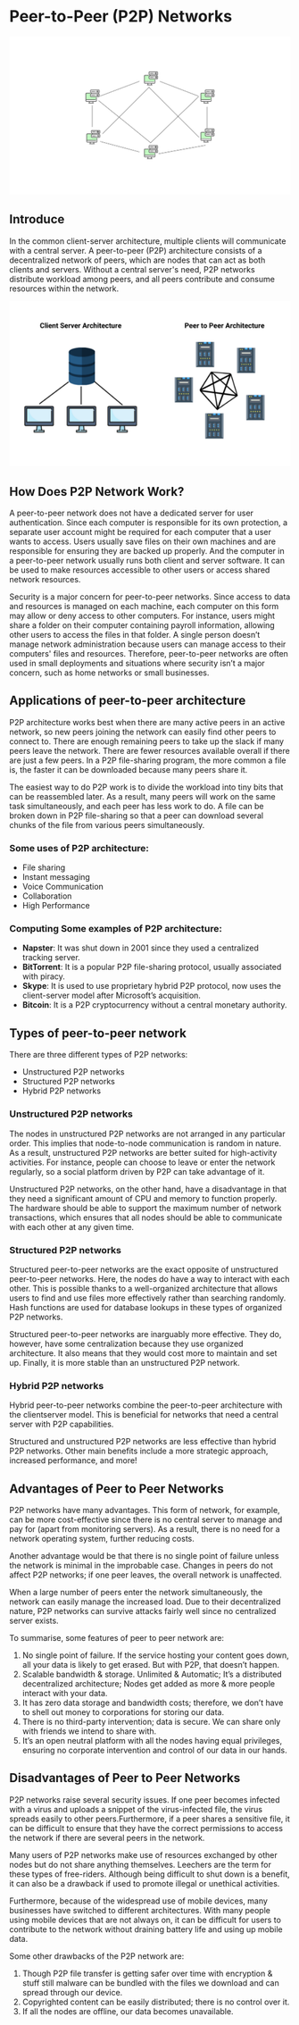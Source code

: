 # Peer-to-Peer (P2P) Networks

![](../assets/peer-to-peer-networks.svg)

## Introduce

In the common client-server architecture, multiple clients will communicate with a central server. A peer-to-peer (P2P) architecture consists of a decentralized network of peers, which are nodes that can act as both clients and servers. Without a central server's need, P2P networks distribute workload among peers, and all peers contribute and consume resources within the network.

![](../assets/network-architecture.png)

## How Does P2P Network Work?

A peer-to-peer network does not have a dedicated server for user authentication. Since each computer is responsible for its own protection, a separate user account might be required for each computer that a user wants to access. Users usually save files on their own machines and are responsible for ensuring they are backed up properly. And the computer in a peer-to-peer network usually runs both client and server software. It can be used to make resources accessible to other users or access shared network resources.

Security is a major concern for peer-to-peer networks. Since access to data and resources is managed on each machine, each computer on this form may allow or deny access to other computers. For instance, users might share a folder on their computer containing payroll information, allowing other users to access the files in that folder. A single person doesn’t manage network administration because users can manage access to their computers' files and resources. Therefore, peer-to-peer networks are often used in small deployments and situations where security isn’t a major concern, such as home networks or small businesses.

## Applications of peer-to-peer architecture

P2P architecture works best when there are many active peers in an active network, so new peers joining the network can easily find other peers to connect to. There are enough remaining peers to take up the slack if many peers leave the network. There are fewer resources available overall if there are just a few peers. In a P2P file-sharing program, the more common a file is, the faster it can be downloaded because many peers share it.

The easiest way to do P2P work is to divide the workload into tiny bits that can be reassembled later. As a result, many peers will work on the same task simultaneously, and each peer has less work to do. A file can be broken down in P2P file-sharing so that a peer can download several chunks of the file from various peers simultaneously.

### Some uses of P2P architecture:
- File sharing
- Instant messaging
- Voice Communication
- Collaboration
- High Performance

### Computing Some examples of P2P architecture:
- **Napster**: It was shut down in 2001 since they used a centralized tracking server.
- **BitTorrent**: It is a popular P2P file-sharing protocol, usually associated with piracy.
- **Skype**: It is used to use proprietary hybrid P2P protocol, now uses the client-server model after Microsoft’s acquisition.
- **Bitcoin**: It is a P2P cryptocurrency without a central monetary authority.

## Types of peer-to-peer network

There are three different types of P2P networks:
- Unstructured P2P networks
- Structured P2P networks
- Hybrid P2P networks

### Unstructured P2P networks

The nodes in unstructured P2P networks are not arranged in any particular order. This implies that node-to-node communication is random in nature. As a result, unstructured P2P networks are better suited for high-activity activities. For instance, people can choose to leave or enter the network regularly, so a social platform driven by P2P can take advantage of it.

Unstructured P2P networks, on the other hand, have a disadvantage in that they need a significant amount of CPU and memory to function properly. The hardware should be able to support the maximum number of network transactions, which ensures that all nodes should be able to communicate with each other at any given time.

### Structured P2P networks

Structured peer-to-peer networks are the exact opposite of unstructured peer-to-peer networks. Here, the nodes do have a way to interact with each other. This is possible thanks to a well-organized architecture that allows users to find and use files more effectively rather than searching randomly. Hash functions are used for database lookups in these types of organized P2P networks.

Structured peer-to-peer networks are inarguably more effective. They do, however, have some centralization because they use organized architecture. It also means that they
would cost more to maintain and set up. Finally, it is more stable than an unstructured P2P network.

### Hybrid P2P networks

Hybrid peer-to-peer networks combine the peer-to-peer architecture with the clientserver model. This is beneficial for networks that need a central server with P2P capabilities. 

Structured and unstructured P2P networks are less effective than hybrid P2P networks. Other main benefits include a more strategic approach, increased performance, and more!

## Advantages of Peer to Peer Networks

P2P networks have many advantages. This form of network, for example, can be more cost-effective since there is no central server to manage and pay for (apart from monitoring servers). As a result, there is no need for a network operating system, further reducing costs.

Another advantage would be that there is no single point of failure unless the network is minimal in the improbable case. Changes in peers do not affect P2P networks; if one peer
leaves, the overall network is unaffected. 

When a large number of peers enter the network simultaneously, the network can easily manage the increased load. Due to their decentralized nature, P2P networks can survive attacks fairly well since no centralized server exists.

To summarise, some features of peer to peer network are:
1. No single point of failure. If the service hosting your content goes down, all your data is likely to get erased. But with P2P, that doesn’t happen.
2. Scalable bandwidth & storage. Unlimited & Automatic; It’s a distributed decentralized architecture; Nodes get added as more & more people interact with your data.
3. It has zero data storage and bandwidth costs; therefore, we don’t have to shell out money to corporations for storing our data.
4. There is no third-party intervention; data is secure. We can share only with friends we intend to share with.
5. It’s an open neutral platform with all the nodes having equal privileges, ensuring no corporate intervention and control of our data in our hands.

## Disadvantages of Peer to Peer Networks

P2P networks raise several security issues. If one peer becomes infected with a virus and uploads a snippet of the virus-infected file, the virus spreads easily to other peers.Furthermore, if a peer shares a sensitive file, it can be difficult to ensure that they have the correct permissions to access the network if there are several peers in the network.

Many users of P2P networks make use of resources exchanged by other nodes but do not share anything themselves. Leechers are the term for these types of free-riders. Although being difficult to shut down is a benefit, it can also be a drawback if used to promote illegal or unethical activities.

Furthermore, because of the widespread use of mobile devices, many businesses have switched to different architectures. With many people using mobile devices that are not always on, it can be difficult for users to contribute to the network without draining battery life and using up mobile data.

Some other drawbacks of the P2P network are:
1. Though P2P file transfer is getting safer over time with encryption & stuff still malware can be bundled with the files we download and can spread through our device.
2. Copyrighted content can be easily distributed; there is no control over it.
3. If all the nodes are offline, our data becomes unavailable.
